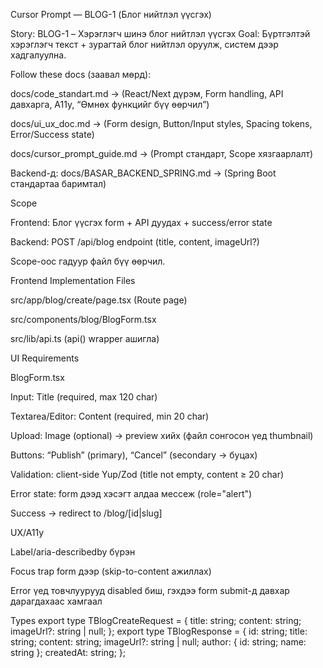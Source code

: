 Cursor Prompt — BLOG-1 (Блог нийтлэл үүсгэх)

Story: BLOG-1 – Хэрэглэгч шинэ блог нийтлэл үүсгэх
Goal: Бүртгэлтэй хэрэглэгч текст + зурагтай блог нийтлэл оруулж, систем дээр хадгалуулна.

Follow these docs (заавал мөрд):

docs/code_standart.md → (React/Next дүрэм, Form handling, API давхарга, A11y, “Өмнөх функцийг бүү өөрчил”)

docs/ui_ux_doc.md → (Form design, Button/Input styles, Spacing tokens, Error/Success state)

docs/cursor_prompt_guide.md → (Prompt стандарт, Scope хязгаарлалт)

Backend-д: docs/BASAR_BACKEND_SPRING.md → (Spring Boot стандартаа баримтал)

Scope

Frontend: Блог үүсгэх form + API дуудах + success/error state

Backend: POST /api/blog endpoint (title, content, imageUrl?)

Scope-оос гадуур файл бүү өөрчил.

Frontend Implementation
Files

src/app/blog/create/page.tsx (Route page)

src/components/blog/BlogForm.tsx

src/lib/api.ts (api<T>() wrapper ашигла)

UI Requirements

BlogForm.tsx

Input: Title (required, max 120 char)

Textarea/Editor: Content (required, min 20 char)

Upload: Image (optional) → preview хийх (файл сонгосон үед thumbnail)

Buttons: “Publish” (primary), “Cancel” (secondary → буцах)

Validation: client-side Yup/Zod (title not empty, content ≥ 20 char)

Error state: form дээд хэсэгт алдаа мессеж (role="alert")

Success → redirect to /blog/[id|slug]

UX/A11y

Label/aria-describedby бүрэн

Focus trap form дээр (skip-to-content ажиллах)

Error үед товчлуурууд disabled биш, гэхдээ form submit-д давхар дарагдахаас хамгаал

Types
export type TBlogCreateRequest = {
  title: string;
  content: string;
  imageUrl?: string | null;
};
export type TBlogResponse = {
  id: string;
  title: string;
  content: string;
  imageUrl?: string | null;
  author: { id: string; name: string };
  createdAt: string;
};
